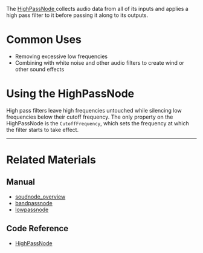 The [ HighPassNode ](https://github.com/ZilchEngine/ZilchDocs/blob/master/code_reference/class_reference/highpassnode.markdown) collects audio data from all of its inputs and applies a high pass filter to it before passing it along to its outputs. 

 # Common Uses

- Removing excessive low frequencies
- Combining with white noise and other audio filters to create wind or other sound effects

 # Using the HighPassNode

High pass filters leave high frequencies untouched while silencing low frequencies below their cutoff frequency. The only property on the HighPassNode is the `CutoffFrequency`, which sets the frequency at which the filter starts to take effect.

___
 # Related Materials
 ## Manual
- [soudnode_overview](https://github.com/ZilchEngine/ZilchDocs/blob/master/zero_editor_documentation/zeromanual/audio/soundnode/soudnode_overview.markdown)
- [bandpassnode](https://github.com/ZilchEngine/ZilchDocs/blob/master/zero_editor_documentation/zeromanual/audio/soundnode/bandpassnode.markdown)
- [lowpassnode](https://github.com/ZilchEngine/ZilchDocs/blob/master/zero_editor_documentation/zeromanual/audio/soundnode/lowpassnode.markdown)

 ## Code Reference
- [ HighPassNode ](https://github.com/ZilchEngine/ZilchDocs/blob/master/code_reference/class_reference/highpassnode.markdown) 

 
